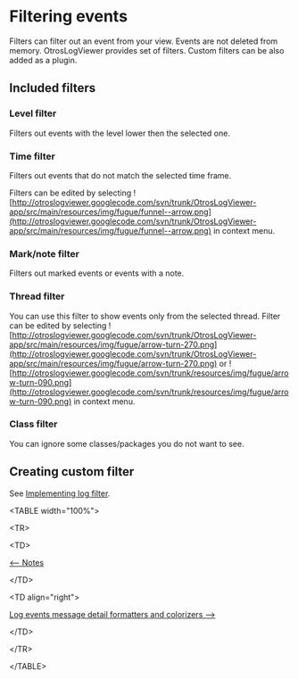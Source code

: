 # Filtering events #
Filters can filter out an event from your view. Events are not deleted from memory. OtrosLogViewer provides set of filters. Custom filters can be also added as a plugin.


## Included filters ##
### Level filter ###
Filters out events with the level lower then the selected one.
### Time filter ###
Filters out events that do not match the selected time frame.

Filters can be edited by selecting ![http://otroslogviewer.googlecode.com/svn/trunk/OtrosLogViewer-app/src/main/resources/img/fugue/funnel--arrow.png](http://otroslogviewer.googlecode.com/svn/trunk/OtrosLogViewer-app/src/main/resources/img/fugue/funnel--arrow.png) in context menu.
### Mark/note filter ###
Filters out marked events or events with a note.
### Thread filter ###
You can use this filter to show events only from the selected thread.
Filter can be edited by selecting ![http://otroslogviewer.googlecode.com/svn/trunk/OtrosLogViewer-app/src/main/resources/img/fugue/arrow-turn-270.png](http://otroslogviewer.googlecode.com/svn/trunk/OtrosLogViewer-app/src/main/resources/img/fugue/arrow-turn-270.png) or ![http://otroslogviewer.googlecode.com/svn/trunk/resources/img/fugue/arrow-turn-090.png](http://otroslogviewer.googlecode.com/svn/trunk/resources/img/fugue/arrow-turn-090.png) in context menu.
### Class filter ###
You can ignore some classes/packages you do not want to see.


## Creating custom filter ##
See [Implementing log filter](ImplementingLogFilter.md).

<a href='Hidden comment: next/prev'></a>


&lt;TABLE width="100%"&gt;



&lt;TR&gt;



&lt;TD&gt;

[<-- Notes](Notes.md)


&lt;/TD&gt;



&lt;TD align="right"&gt;

[Log events message detail formatters and colorizers -->](LogEventMessageDetailFormatterAndColorizer.md)


&lt;/TD&gt;



&lt;/TR&gt;



&lt;/TABLE&gt;

